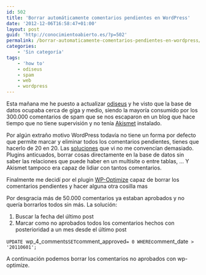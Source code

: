 ```yaml
---
id: 502
title: 'Borrar automáticamente comentarios pendientes en WordPress'
date: '2012-12-06T16:58:47+01:00'
layout: post
guid: 'http://conocimientoabierto.es/?p=502'
permalink: /borrar-automaticamente-comentarios-pendientes-en-wordpress/502/
categories:
    - 'Sin categoría'
tags:
    - 'how to'
    - odiseus
    - spam
    - web
    - wordpress
---
```


Esta mañana me he puesto a actualizar [odiseus](http://odiseus.org) y he visto que la base de datos ocupaba cerca de giga y medio, siendo la mayoría consumido por los 300.000 comentarios de spam que se nos escaparon en un blog que hace tiempo que no tiene supervisión y no tenía [Akismet](http://akismet.com/) instalado.

Por algún extraño motivo WordPress todavía no tiene un forma por defecto que permite marcar y eliminar todos los comentarios pendientes, tienes que hacerlo de 20 en 20. Las [soluciones](http://gnoted.com/how-to-delete-all-pending-comments-in-one-click-wordpress/) que vi no me convencían demasiado. Plugins anticuados, borrar cosas directamente en la base de datos sin saber las relaciones que puede haber en un multisite o entre tablas, … Y Akismet tampoco era capaz de lidiar con tantos comentarios.

Finalmente me decidí por el plugin [WP-Optimize](http://wordpress.org/extend/plugins/wp-optimize/) capaz de borrar los comentarios pendientes y hacer alguna otra cosilla mas

Por desgracia más de 50.000 comentarios ya estaban aprobados y no quería borrarlos todos sin más. La solución:

1. Buscar la fecha del último post
2. Marcar como no aprobados todos los comentarios hechos con posterioridad a un mes desde el último post

`UPDATE `wp_4_comments` SET `comment_approved` = 0 WHERE `comment_date` > '20110601';`

A continuación podemos borrar los comentarios no aprobados con wp-optimize.